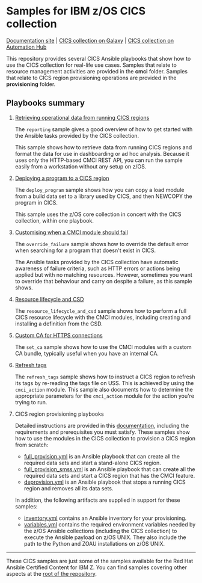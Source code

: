 # Samples for IBM z/OS CICS collection

[Documentation site](https://ibm.github.io/z_ansible_collections_doc/ibm_zos_cics/docs/ansible_content.html) | [CICS collection on Galaxy](https://galaxy.ansible.com/ibm/ibm_zos_cics) | [CICS collection on Automation Hub](https://cloud.redhat.com/ansible/automation-hub/repo/published/ibm/ibm_zos_cics)

This repository provides several CICS Ansible playbooks that show how to use the CICS collection for real-life use cases. Samples that relate to resource management activities are provided in the **cmci** folder. Samples that relate to CICS region provisioning operations are provided in the **provisioning** folder.

## Playbooks summary

1. [Retrieving operational data from running CICS regions](cmci/reporting)

    The `reporting` sample gives a good overview of how to get started with the Ansible tasks provided by the CICS collection.
    
    This sample shows how to retrieve data from running CICS regions and format the data for use in dashboarding or ad hoc analysis. Because it uses only the HTTP-based CMCI REST API, you can run the sample easily from a workstation without any setup on z/OS.

1. [Deploying a program to a CICS region](cmci/deploy_program)

    The `deploy_program` sample shows how you can copy a load module from a build data set to a library used by CICS, and then NEWCOPY the program in CICS.

    This sample uses the z/OS core collection in concert with the CICS collection, within one playbook.

1. [Customising when a CMCI module should fail](cmci/override_failure)

    The `override_failure` sample shows how to override the default error when searching for a program that doesn't exist in CICS.

    The Ansible tasks provided by the CICS collection have automatic awareness of failure criteria, such as HTTP errors or actions being applied but with no matching resources. However, sometimes you want to override that behaviour and carry on despite a failure, as this sample shows.

1. [Resource lifecycle and CSD](cmci/resource_lifecycle_and_csd)

    The `resource_lifecycle_and_csd` sample shows how to perform a full CICS resource lifecycle with the CMCI modules, including creating and installing a definition from the CSD.

1. [Custom CA for HTTPS connections](cmci/set_ca)

    The `set_ca` sample shows how to use the CMCI modules with a custom CA bundle, typically useful when you have an internal CA.

1. [Refresh tags](cmci/refresh_tags)

    The `refresh_tags` sample shows how to instruct a CICS region to refresh
    its tags by re-reading the tags file on USS.  This is achieved by using
    the `cmci_action` module.  This sample also documents how to determine
    the appropriate parameters for the `cmci_action` module for the action
    you're trying to run.

1. CICS region provisioning playbooks

    Detailed instructions are provided in this [documentation](provisioning/), including the requirements and prerequisites you must satisfy. These samples show how to use the modules in the CICS collection to provision a CICS region from scratch:

   * [full_provision.yml](./full_provision.yml) is an Ansible playbook that can create all the required data sets and start a stand-alone CICS region. 
   * [full_provision_smss.yml](./full_provision_smss.yml) is an Ansible playbook that can create all the required data sets and start a CICS region that has the CMCI feature.
   * [deprovision.yml](./deprovision.yml) is an Ansible playbook that stops a running CICS region and removes all its data sets. 

   In addition, the following artifacts are supplied in support for these samples: 

   * [inventory.yml](./inventories/inventory.yml) contains an Ansible inventory for your provisioning. 
   * [variables.yml](./host_vars/variables.yml) contains the required environment variables needed by the z/OS Ansible collections (including the CICS collection) to execute the Ansible payload on z/OS UNIX. They also include the path to the Python and ZOAU installations on z/OS UNIX.

---

These CICS samples are just some of the samples available for the Red Hat Ansible Certified Content for IBM Z. You can find samples covering other aspects at the [root of the repository](https://github.com/IBM/z_ansible_collections_samples).
